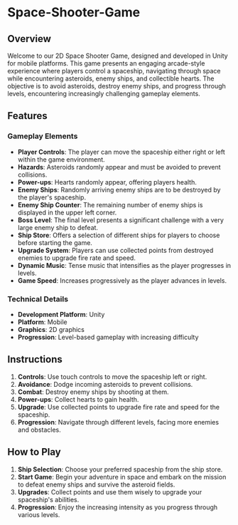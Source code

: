 # Space-Shooter-Game

## Overview

Welcome to our 2D Space Shooter Game, designed and developed in Unity for mobile platforms. This game presents an engaging arcade-style experience where players control a spaceship, navigating through space while encountering asteroids, enemy ships, and collectible hearts. The objective is to avoid asteroids, destroy enemy ships, and progress through levels, encountering increasingly challenging gameplay elements.

## Features

### Gameplay Elements

- **Player Controls**: The player can move the spaceship either right or left within the game environment.
- **Hazards**: Asteroids randomly appear and must be avoided to prevent collisions.
- **Power-ups**: Hearts randomly appear, offering players health.
- **Enemy Ships**: Randomly arriving enemy ships are to be destroyed by the player's spaceship.
- **Enemy Ship Counter**: The remaining number of enemy ships is displayed in the upper left corner.
- **Boss Level**: The final level presents a significant challenge with a very large enemy ship to defeat.
- **Ship Store**: Offers a selection of different ships for players to choose before starting the game.
- **Upgrade System**: Players can use collected points from destroyed enemies to upgrade fire rate and speed.
- **Dynamic Music**: Tense music that intensifies as the player progresses in levels.
- **Game Speed**: Increases progressively as the player advances in levels.

### Technical Details

- **Development Platform**: Unity
- **Platform**: Mobile
- **Graphics**: 2D graphics
- **Progression**: Level-based gameplay with increasing difficulty

## Instructions

1. **Controls**: Use touch controls to move the spaceship left or right.
2. **Avoidance**: Dodge incoming asteroids to prevent collisions.
3. **Combat**: Destroy enemy ships by shooting at them.
4. **Power-ups**: Collect hearts to gain health.
5. **Upgrade**: Use collected points to upgrade fire rate and speed for the spaceship.
6. **Progression**: Navigate through different levels, facing more enemies and obstacles.

## How to Play

1. **Ship Selection**: Choose your preferred spaceship from the ship store.
3. **Start Game**: Begin your adventure in space and embark on the mission to defeat enemy ships and survive the asteroid fields.
4. **Upgrades**: Collect points and use them wisely to upgrade your spaceship's abilities.
5. **Progression**: Enjoy the increasing intensity as you progress through various levels.
